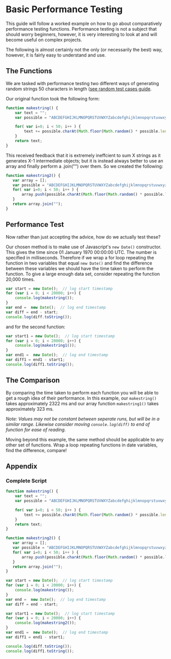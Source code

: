 # Basic Performance Testing

This guide will follow a worked example on how to go about comparatively performance testing functions. Performance testing is not a subject that should worry beginners, however, it is very interesting to look at and will become useful on complex projects.

The following is almost certainly not the only (or necessarily the best) way, however, it is fairly easy to understand and use.

## The Functions

We are tasked with performance testing two different ways of generating random strings 50 characters in length ([see random test cases guide](http://codingforeveryone.foundersandcoders.org/codewars/random-test-cases-for-complete-beginners.html).

Our original function took the following form:

```javascript
function makestring() {
    var text = "";
    var possible = "ABCDEFGHIJKLMNOPQRSTUVWXYZabcdefghijklmnopqrstuvwxyz0123456789";

    for( var i=0; i < 50; i++ ) {
        text += possible.charAt(Math.floor(Math.random() * possible.length));
    }
    return text;
}
```

This received feedback that it is extremely ineffcient to sum X strings as it generates X-1 intermediate objects; but it is instead always better to use an array and finally perform a .join("") over them. So we created the following:

```javascript
function makestring2() {
   var array = [];
   var possible = "ABCDEFGHIJKLMNOPQRSTUVWXYZabcdefghijklmnopqrstuvwxyz0123456789";
   for( var i=0; i < 50; i++ ) {
       array.push(possible.charAt(Math.floor(Math.random() * possible.length)));
   }
   return array.join("");
}
```

## Performance Test

Now rather than just accepting the advice, how do we actually test these?

Our chosen method is to make use of Javascript's `new Date()` constructor. This gives the time since 01 January 1970 00:00:00 UTC. The number is specified in milliseconds. Therefore if we wrap a for loop repeating the function in two variables that equal `new Date()` and find the difference between these variables we should have the time taken to perform the function. To give a large enough data set, consider repeating the function 20,000 times.

```javascript
var start = new Date();  // log start timestamp
for (var i = 0; i < 20000; i++) {
    console.log(makestring());
}
var end =  new Date();  // log end timestamp
var diff = end - start;
console.log(diff.toString());
```

and for the second function:

```javascript
var start1 = new Date();  // log start timestamp
for (var i = 0; i < 20000; i++) {
    console.log(makestring1());
}
var end1 =  new Date();  // log end timestamp
var diff1 = end1 - start1;
console.log(diff1.toString());
```

## The Comparison

By comparing the time taken to perform each function you will be able to get a rough idea of their performance. In this example, our `makestring()` takes approximately 2322 ms and our array function `makestring1()` takes approximately 323 ms. 

*Note: Values may not be constant between seperate runs, but will be in a similar range. Likewise consider moving `console.log(diff)` to end of function for ease of reading.*

Moving beyond this example, the same method should be applicable to any other set of functions. Wrap a loop repeating functions in date variables, find the difference, compare!

## Appendix

### Complete Script

```javascript
function makestring() {
    var text = "";
    var possible = "ABCDEFGHIJKLMNOPQRSTUVWXYZabcdefghijklmnopqrstuvwxyz0123456789";

    for( var i=0; i < 50; i++ ) {
        text += possible.charAt(Math.floor(Math.random() * possible.length));
    }
    return text;
}

function makestring2() {
   var array = [];
   var possible = "ABCDEFGHIJKLMNOPQRSTUVWXYZabcdefghijklmnopqrstuvwxyz0123456789";
   for( var i=0; i < 50; i++ ) {
       array.push(possible.charAt(Math.floor(Math.random() * possible.length)));
   }
   return array.join("");
}

var start = new Date();  // log start timestamp
for (var i = 0; i < 20000; i++) {
    console.log(makestring());
}
var end =  new Date();  // log end timestamp
var diff = end - start;

var start1 = new Date();  // log start timestamp
for (var i = 0; i < 20000; i++) {
    console.log(makestring2());
}
var end1 =  new Date();  // log end timestamp
var diff1 = end1 - start1;

console.log(diff.toString());
console.log(diff1.toString());
```





